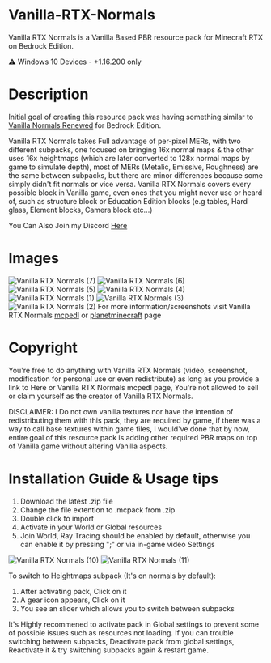 # Vanilla-RTX-Normals

Vanilla RTX Normals is a Vanilla Based PBR resource pack for Minecraft RTX on Bedrock Edition.

⚠️ Windows 10 Devices - +1.16.200 only

# Description

Initial goal of creating this resource pack was having something similar to [Vanilla Normals Renewed](https://github.com/Poudingue/Vanilla-Normals-Renewed) for Bedrock Edition.

Vanilla RTX Normals takes Full advantage of per-pixel MERs, with two different subpacks, one focused on bringing 16x normal maps & the other uses 16x heightmaps (which are later converted to 128x normal maps by game to simulate depth), most of MERs (Metalic, Emissive, Roughness) are the same between subpacks, but there are minor differences because some simply didn't fit normals or vice versa. Vanilla RTX Normals covers every possible block in Vanilla game, even ones that you might never use or heard of, such as structure block or Education Edition blocks (e.g tables, Hard glass, Element blocks, Camera block etc...)

You Can Also Join my Discord [Here](https://discord.gg/A4wv4wwYud)

# Images
![Vanilla RTX Normals (7)](https://user-images.githubusercontent.com/75272685/140547980-74baa900-9ca7-4273-800c-e103b65306cc.png)
![Vanilla RTX Normals (6)](https://user-images.githubusercontent.com/75272685/140548027-33e4783f-cbb5-4ec0-9e66-a7abd547ee6f.png)
![Vanilla RTX Normals (5)](https://user-images.githubusercontent.com/75272685/140548115-c955115a-6e7a-4a17-a137-cf6a2332a1d1.png)
![Vanilla RTX Normals (4)](https://user-images.githubusercontent.com/75272685/140548212-d68f6692-540a-47cc-87a4-1455dc8decc4.png)
![Vanilla RTX Normals (1)](https://user-images.githubusercontent.com/75272685/140548249-4d5c664d-1832-46df-b72c-a0e8c66d7c17.png)
![Vanilla RTX Normals (3)](https://user-images.githubusercontent.com/75272685/140548310-1e80cbef-2704-45df-9b6a-734e51a02463.png)
![Vanilla RTX Normals (2)](https://user-images.githubusercontent.com/75272685/140548263-ce69c36d-e432-4f47-abd7-d8464b27d59f.png)
For more information/screenshots visit Vanilla RTX Normals [mcpedl](https://mcpedl.com/truly-vanilla-rtx/) or [planetminecraft](https://www.planetminecraft.com/texture-pack/vanilla-rtx-normals/) page

# Copyright
You're free to do anything with Vanilla RTX Normals (video, screenshot, modification for personal use or even redistribute) as long as you provide a link to Here or Vanilla RTX Normals mcpedl page, You're not allowed to sell or claim yourself as the creator of Vanilla RTX Normals.

DISCLAIMER: I Do not own vanilla textures nor have the intention of redistributing them with this pack, they are required by game, if there was a way to call base textures within game files, I would've done that by now, entire goal of this resource pack is adding other required PBR maps on top of Vanilla game without altering Vanilla aspects.

# Installation Guide & Usage tips
1. Download the latest .zip file
2. Change the file extention to .mcpack from .zip
3. Double click to import
4. Activate in your World or Global resources
5. Join World, Ray Tracing should be enabled by default, otherwise you can enable it by pressing ";" or via in-game video Settings


![Vanilla RTX Normals (10)](https://user-images.githubusercontent.com/75272685/140549185-183a649e-e9fc-4a3f-80f6-79d8c42e7cf8.png)
![Vanilla RTX Normals (11)](https://user-images.githubusercontent.com/75272685/140549192-a5836e74-2113-4a50-bceb-783d955480f2.png)

To switch to Heightmaps subpack (It's on normals by default):
1. After activating pack, Click on it
2. A gear icon appears, Click on it
3. You see an slider which allows you to switch between subpacks

It's Highly recommened to activate pack in Global settings to prevent some of possible issues such as resources not loading.
If you can trouble switching between subpacks, Deactivate pack from global settings, Reactivate it & try switching subpacks again & restart game.

